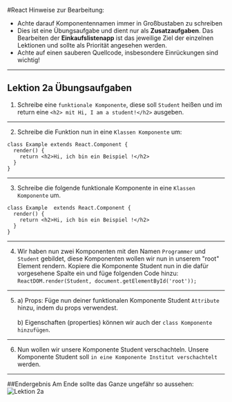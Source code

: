 #React
Hinweise zur Bearbeitung:
- Achte darauf Komponentennamen immer in Großbustaben zu schreiben
- Dies ist eine Übungsaufgabe und dient nur als **Zusatzaufgaben**. Das Bearbeiten der
  **Einkaufslistenapp** ist das jeweilige Ziel der einzelnen Lektionen und sollte als Priorität angesehen werden.
- Achte auf einen sauberen Quellcode, insbesondere Einrückungen sind wichtig!
---

## Lektion 2a Übungsaufgaben

1. Schreibe eine `funktionale Komponente`, diese soll `Student` heißen und im return eine 
`<h2> mit Hi, I am a student!</h2>` ausgeben.
---

2. Schreibe die Funktion nun in eine `Klassen Komponente` um: <br>
```
class Example extends React.Component {
  render() {
    return <h2>Hi, ich bin ein Beispiel !</h2>
  }
}
```
---

3. Schreibe die folgende funktionale Komponente in eine `Klassen Komponente` um.
```
class Example  extends React.Component {
  render() {
    return <h2>Hi, ich bin ein Beispiel !</h2>
  }
}
```
---

4. Wir haben nun zwei Komponenten mit den Namen `Programmer` und `Student` gebildet, diese Komponenten wollen wir nun in unserem "root" Element rendern.
   Kopiere die Komponente Student nun in die dafür vorgesehene Spalte ein und füge folgenden Code hinzu:
   `ReactDOM.render(Student, document.getElementById('root'));`
---

5. a) Props: Füge nun deiner funktionalen Komponente Student `Attribute` hinzu, indem du props verwendest. <br> <br>
   b) Eigenschaften (properties) können wir auch der `class Komponente hinzufügen`.
---

6. Nun wollen wir unsere Komponente Student verschachteln. Unsere Komponente Student soll `in eine Komponente Institut verschachtelt` werden.
___

##Endergebnis
Am Ende sollte das Ganze ungefähr so aussehen:  
![Lektion 2a](../../img/lösungsBilder/lektion2a.png)